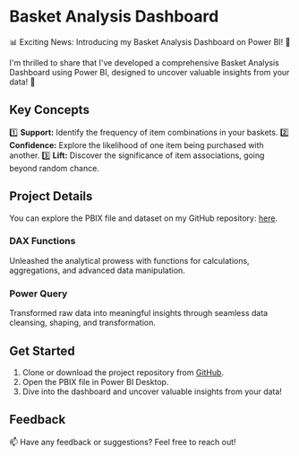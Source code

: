 # Basket Analysis Dashboard

📊 Exciting News: Introducing my Basket Analysis Dashboard on Power BI! 🛒

I'm thrilled to share that I've developed a comprehensive Basket Analysis Dashboard using Power BI, designed to uncover valuable insights from your data! 🚀

## Key Concepts

1️⃣ **Support:** Identify the frequency of item combinations in your baskets.
2️⃣ **Confidence:** Explore the likelihood of one item being purchased with another.
3️⃣ **Lift:** Discover the significance of item associations, going beyond random chance.

## Project Details

You can explore the PBIX file and dataset on my GitHub repository: [here](https://lnkd.in/g4sTPFAm).

### DAX Functions

Unleashed the analytical prowess with functions for calculations, aggregations, and advanced data manipulation.

### Power Query

Transformed raw data into meaningful insights through seamless data cleansing, shaping, and transformation.

## Get Started

1. Clone or download the project repository from [GitHub](https://lnkd.in/g4sTPFAm).
2. Open the PBIX file in Power BI Desktop.
3. Dive into the dashboard and uncover valuable insights from your data!

## Feedback

📫 Have any feedback or suggestions? Feel free to reach out!
